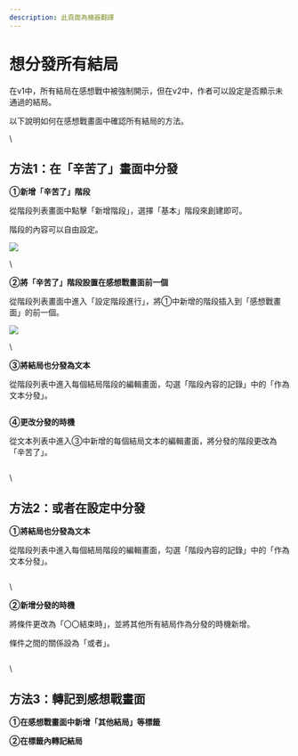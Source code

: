 ```yaml
---
description: 此頁面為機器翻譯
---
```


# 想分發所有結局

在v1中，所有結局在感想戰中被強制開示，但在v2中，作者可以設定是否顯示未通過的結局。

以下說明如何在感想戰畫面中確認所有結局的方法。

\\

## 方法1：在「辛苦了」畫面中分發

**①新增「辛苦了」階段**

從階段列表畫面中點擊「新增階段」，選擇「基本」階段來創建即可。

階段的內容可以自由設定。

![](../images/end1.png)

\\

**②將「辛苦了」階段設置在感想戰畫面前一個**

從階段列表畫面中進入「設定階段進行」，將①中新增的階段插入到「感想戰畫面」的前一個。

![](../images/end2.png)

\\

**③將結局也分發為文本**

從階段列表中進入每個結局階段的編輯畫面，勾選「階段內容的記錄」中的「作為文本分發」。

<figure><img src="../.gitbook/assets/スクリーンショット 2024-02-20 20.27.25.png" alt=""><figcaption></figcaption></figure>

**④更改分發的時機**

從文本列表中進入③中新增的每個結局文本的編輯畫面，將分發的階段更改為「辛苦了」。

<figure><img src="../.gitbook/assets/image (112).png" alt=""><figcaption></figcaption></figure>

\\

## 方法2：或者在設定中分發

**①將結局也分發為文本**

從階段列表中進入每個結局階段的編輯畫面，勾選「階段內容的記錄」中的「作為文本分發」。

<figure><img src="../.gitbook/assets/スクリーンショット 2024-02-20 20.27.25.png" alt=""><figcaption></figcaption></figure>

\\

**②新增分發的時機**

將條件更改為「〇〇結束時」，並將其他所有結局作為分發的時機新增。

條件之間的關係設為「或者」。

<figure><img src="../.gitbook/assets/スクリーンショット 2024-02-20 20.37.13.png" alt=""><figcaption></figcaption></figure>

\\

## 方法3：轉記到感想戰畫面

**①在感想戰畫面中新增「其他結局」等標籤**

**②在標籤內轉記結局**

<figure><img src="../.gitbook/assets/スクリーンショット 2024-02-20 20.38.41.png" alt=""><figcaption></figcaption></figure>
